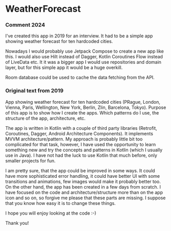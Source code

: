 # WeatherForecast
### Comment 2024
I've created this app in 2019 for an interview. It had to be a simple app showing weather forecast for ten hardcoded cities.

Nowadays I would probably use Jetpack Compose to create a new app like this. I would also use Hilt instead of Dagger, Kotlin Coroutines Flow instead of LiveData etc. It it was a bigger app I would use repositories and domain layer, but for this simple app it would be a huge overkill.

Room database could be used to cache the data fetching from the API.

### Original text from 2019
App showing weather forecast for ten hardcoded cities (PRague, London, Vienna, Paris, Wellington, New York, Berlin, Zlin, Barcelona, Tokyo). Purpose of this app is to show how I create the apps. Which patterns do I use, the structure of the app, architecture, etc.

The app is written in Kotlin with a couple of third party libraries (Retrofit, Coroutines, Dagger, Android Architecture Components). It implements MVVM architecture/pattern. My approach is probably little bit too complicated for that task, however, I have used the opportunity to learn something new and try the concepts and patterns in Kotlin (which I usually use in Java). I have not had the luck to use Kotlin that much before, only smaller projects for fun.

I am pretty sure, that the app could be improved in some ways. It could have more sophisticated error handling, it could have better UI with some transitions and animations, few images would make it probably better too. On the other hand, the app has been created in a few days from scratch. I have focused on the code and architecture/structure more than on the app icon and so on, so forgive me please that these parts are missing. I suppose that you know how easy it is to change these things.

I hope you will enjoy looking at the code :-)

Thank you!
